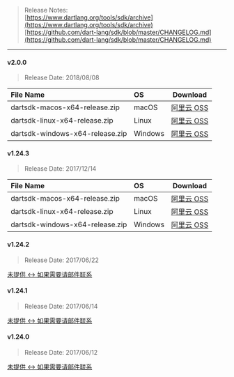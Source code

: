 > Release Notes:   
[https://www.dartlang.org/tools/sdk/archive](https://www.dartlang.org/tools/sdk/archive)  
[https://github.com/dart-lang/sdk/blob/master/CHANGELOG.md](https://github.com/dart-lang/sdk/blob/master/CHANGELOG.md)

---

#### v2.0.0

> Release Date: 2018/08/08

| File Name |   OS    | Download |
| :-------- | :------ | :------: |
| dartsdk-macos-x64-release.zip   |  macOS    | [阿里云 OSS](https://dl-mirrors.oss-cn-shenzhen.aliyuncs.com/dartlang/2.0.0/dartsdk-macos-x64-release.zip) |
| dartsdk-linux-x64-release.zip   |  Linux    | [阿里云 OSS](https://dl-mirrors.oss-cn-shenzhen.aliyuncs.com/dartlang/2.0.0/dartsdk-linux-x64-release.zip) |
| dartsdk-windows-x64-release.zip |  Windows  | [阿里云 OSS](https://dl-mirrors.oss-cn-shenzhen.aliyuncs.com/dartlang/2.0.0/dartsdk-windows-x64-release.zip) |

#### v1.24.3

> Release Date: 2017/12/14

| File Name |   OS    | Download |
| :-------- | :------ | :------: |
| dartsdk-macos-x64-release.zip   |  macOS    | [阿里云 OSS](https://dl-mirrors.oss-cn-shenzhen.aliyuncs.com/dartlang/1.24.3/dartsdk-macos-x64-release.zip) |
| dartsdk-linux-x64-release.zip   |  Linux    | [阿里云 OSS](https://dl-mirrors.oss-cn-shenzhen.aliyuncs.com/dartlang/1.24.3/dartsdk-linux-x64-release.zip) |
| dartsdk-windows-x64-release.zip |  Windows  | [阿里云 OSS](https://dl-mirrors.oss-cn-shenzhen.aliyuncs.com/dartlang/1.24.3/dartsdk-windows-x64-release.zip) |

#### v1.24.2

> Release Date: 2017/06/22

[未提供 <-> 如果需要请邮件联系]()

#### v1.24.1

> Release Date: 2017/06/14

[未提供 <-> 如果需要请邮件联系]()

#### v1.24.0

> Release Date: 2017/06/12

[未提供 <-> 如果需要请邮件联系]()